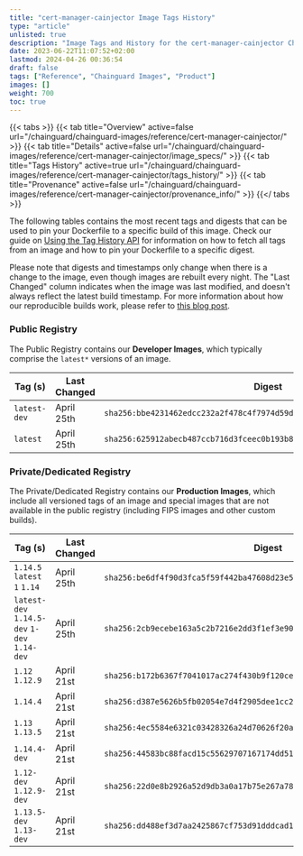 ```yaml
---
title: "cert-manager-cainjector Image Tags History"
type: "article"
unlisted: true
description: "Image Tags and History for the cert-manager-cainjector Chainguard Image"
date: 2023-06-22T11:07:52+02:00
lastmod: 2024-04-26 00:36:54
draft: false
tags: ["Reference", "Chainguard Images", "Product"]
images: []
weight: 700
toc: true
---
```


{{< tabs >}}
{{< tab title="Overview" active=false url="/chainguard/chainguard-images/reference/cert-manager-cainjector/" >}}
{{< tab title="Details" active=false url="/chainguard/chainguard-images/reference/cert-manager-cainjector/image_specs/" >}}
{{< tab title="Tags History" active=true url="/chainguard/chainguard-images/reference/cert-manager-cainjector/tags_history/" >}}
{{< tab title="Provenance" active=false url="/chainguard/chainguard-images/reference/cert-manager-cainjector/provenance_info/" >}}
{{</ tabs >}}

The following tables contains the most recent tags and digests that can be used to pin your Dockerfile to a specific build of this image. Check our guide on [Using the Tag History API](/chainguard/chainguard-images/using-the-tag-history-api/) for information on how to fetch all tags from an image and how to pin your Dockerfile to a specific digest.

Please note that digests and timestamps only change when there is a change to the image, even though images are rebuilt every night. The "Last Changed" column indicates when the image was last modified, and doesn't always reflect the latest build timestamp. For more information about how our reproducible builds work, please refer to [this blog post](https://www.chainguard.dev/unchained/reproducing-chainguards-reproducible-image-builds).

### Public Registry
The Public Registry contains our **Developer Images**, which typically comprise the `latest*` versions of an image.

| Tag (s)       | Last Changed | Digest                                                                    |
|---------------|--------------|---------------------------------------------------------------------------|
|  `latest-dev` | April 25th   | `sha256:bbe4231462edcc232a2f478c4f7974d59d50b7b3cbefb09eec1966b91ee22505` |
|  `latest`     | April 25th   | `sha256:625912abecb487ccb716d3fceec0b193b848a10f84edd6bbb7e0247b9dc96656` |


### Private/Dedicated Registry
The Private/Dedicated Registry contains our **Production Images**, which include all versioned tags of an image and special images that are not available in the public registry (including FIPS images and other custom builds).

| Tag (s)                                       | Last Changed | Digest                                                                    |
|-----------------------------------------------|--------------|---------------------------------------------------------------------------|
|  `1.14.5` `latest` `1` `1.14`                 | April 25th   | `sha256:be6df4f90d3fca5f59f442ba47608d23e51881ffb9e6d2e564af5fb87e6f5b20` |
|  `latest-dev` `1.14.5-dev` `1-dev` `1.14-dev` | April 25th   | `sha256:2cb9ecebe163a5c2b7216e2dd3f1ef3e90dfccd6d892725386f180703e428964` |
|  `1.12` `1.12.9`                              | April 21st   | `sha256:b172b6367f7041017ac274f430b9f120ce1dd68b3df2dfafabd2ef3e36e6d5de` |
|  `1.14.4`                                     | April 21st   | `sha256:d387e5626b5fb02054e7d4f2905dee1cc2345fc43d2830af37d7ea004252873f` |
|  `1.13` `1.13.5`                              | April 21st   | `sha256:4ec5584e6321c03428326a24d70626f20af7adefc1bc995ed769c38225dc5488` |
|  `1.14.4-dev`                                 | April 21st   | `sha256:44583bc88facd15c55629707167174dd5149bd4bf6a1216ce0212de8af06ebca` |
|  `1.12-dev` `1.12.9-dev`                      | April 21st   | `sha256:22d0e8b2926a52d9db3a0a17b75e267a78c2b28f2c39655a412865b9a7c4555a` |
|  `1.13.5-dev` `1.13-dev`                      | April 21st   | `sha256:dd488ef3d7aa2425867cf753d91dddcad10621bc93ea41cfa31a02918c73253a` |

